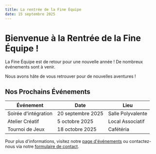 ```yaml
---
title: La rentrée de la Fine Équipe
date: 15 septembre 2025
---
```


# Bienvenue à la Rentrée de la Fine Équipe !

La Fine Équipe est de retour pour une nouvelle année ! De nombreux événements sont à venir.

Nous avons hâte de vous retrouver pour de nouvelles aventures !

## Nos Prochains Événements

| Événement            | Date              | Lieu              |
| -------------------- | ----------------- | ----------------- |
| Soirée d'intégration | 20 septembre 2025 | Salle Polyvalente |
| Atelier Créatif      | 5 octobre 2025    | Local Associatif  |
| Tournoi de Jeux      | 18 octobre 2025   | Cafétéria         |

Pour plus d'informations, visitez notre [page d'événements](/article) ou contactez-nous via notre [formulaire de contact](/about).
